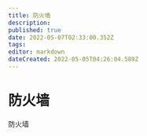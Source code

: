 ```yaml
---
title: 防火墙
description: 
published: true
date: 2022-05-07T02:33:00.352Z
tags: 
editor: markdown
dateCreated: 2022-05-05T04:26:04.589Z
---
```


# 防火墙
防火墙